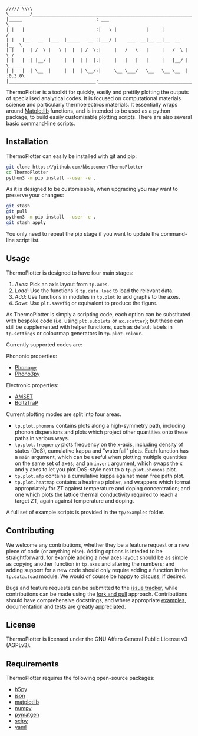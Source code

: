 ```
 ________
///// \\\\
\________/_______________________________________________________________
|_____                            : ___                                  \
| |   |                           :|   \ |           |     |             /
| |   |__   __  |___  |_____   __ :|___/ |    ___  __|__ __|__  __  |__  \
| |   |  | /  \ |   \ |  |  | /  \:|     |   /   \   |     |   /  \ |  \ /
| |   |  | |__/ |     |  |  | |  |:|     |   |   |   |     |   |__/ |    \_____
| |   |  | \__  |     |  |  | \__/:|     \__ \___/   \__   \__ \__  |    :0.3.0\
|_________________________________:______________________________________:_____/
```

ThermoPlotter is a toolkit for quickly, easily and prettily plotting the
outputs of specialised analytical codes.
It is focused on computational materials science and particularly
thermoelectrics materials.
It essentially wraps around [Matplotlib](https://matplotlib.org/)
functions, and is intended to be used as a python package, to build
easily customisable plotting scripts.
There are also several basic command-line scripts.

## Installation

ThermoPlotter can easily be installed with git and pip:

```bash
git clone https://github.com/kbspooner/ThermoPlotter
cd ThermoPlotter
python3 -m pip install --user -e .
```

As it is designed to be customisable, when upgrading you may want to
preserve your changes:

```bash
git stash
git pull
python3 -m pip install --user -e .
git stash apply
```

You only need to repeat the pip stage if you want to update the command-
line script list.

## Usage

ThermoPlotter is designed to have four main stages:

  1. *Axes*:
     Pick an axis layout from `tp.axes`.
  2. *Load*:
     Use the functions is `tp.data.load` to load the relevant data.
  3. *Add*:
     Use functions in modules in `tp.plot` to add graphs to the axes.
  4. *Save*:
     Use `plt.savefig` or equivalent to produce the figure.

As ThermoPlotter is simply a scripting code, each option can be
substituted with bespoke code (i.e. using `plt.subplots` or 
`ax.scatter`); but these can still be supplemented with helper
functions, such as default labels in `tp.settings` or colourmap
generators in `tp.plot.colour`.

Currently supported codes are:

Phononic properties:
* [Phonopy](https://phonopy.github.io/phonopy/)
* [Phono3py](http://phonopy.github.io/phono3py/)

Electronic properties:
* [AMSET](https://hackingmaterials.lbl.gov/amset/)
* [BoltzTraP](https://www.imc.tuwien.ac.at/forschungsbereich_theoretische_chemie/forschungsgruppen/prof_dr_gkh_madsen_theoretical_materials_chemistry/boltztrap/)

Current plotting modes are split into four areas.

* `tp.plot.phonons` contains plots along a high-symmetry path, including
phonon dispersions and plots which project other quantities onto these
paths in various ways.
* `tp.plot.frequency` plots frequency on the x-axis, including density
of states (DoS), cumulative kappa and "waterfall" plots.
Each function has a `main` argument, which can be useful when plotting
multiple quantities on the same set of axes; and an `invert` argument,
which swaps the x and y axes to let you plot DoS-style next to a
`tp.plot.phonons` plot.
* `tp.plot.mfp` contains a cumulative kappa against mean free path plot.
* `tp.plot.heatmap` contains a heatmap plotter, and wrappers which
format appropriately for ZT against temperature and doping
concentration; and one which plots the lattice thermal conductivity
required to reach a target ZT, again against temperature and doping.

A full set of example scripts is provided in the `tp/examples` folder.

## Contributing

We welcome any contributions, whether they be a feature request or a new
piece of code (or anything else).
Adding options is inteded to be straightforward, for example adding a
new axes layout should be as simple as copying another function in
`tp.axes` and altering the numbers; and adding support for a new code
should only require adding a function in the `tp.data.load` module.
We would of course be happy to discuss, if desired.

Bugs and feature requests can be submitted to the [issue tracker](https://github.com/kbspooner/ThermoPlotter/issues),
while contributions can be made using the [fork and pull](https://guides.github.com/activities/forking)
approach.
Contributions should have comprehensive docstrings, and where
appropriate [examples](https://github.com/kbspooner/ThermoPlotter/tree/master/examples),
documentation and [tests](https://github.com/kbspooner/ThermoPlotter/tree/master/tests)
are greatly appreciated.

## License

ThermoPlotter is licensed under the GNU Affero General Public License v3
(AGPLv3).

## Requirements

ThermoPlotter requires the following open-source packages:

* [h5py](http://docs.h5py.org/en/stable/)
* [json](https://docs.python.org/3/library/json.html)
* [matplotlib](https://matplotlib.org/)
* [numpy](https://numpy.org/)
* [pymatgen](https://pymatgen.org/)
* [scipy](https://www.scipy.org/)
* [yaml](https://pyyaml.org/wiki/PyYAMLDocumentation)
